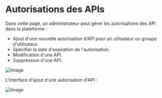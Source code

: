 # Autorisations des APIs

Dans cette page, un administrateur peut gérer les autorisations des API dans la plateforme :
* Ajout d'une nouvelle autorisation d'API pour un utilisateur ou groupe d'utilisateur.
* Spécifier la date d'expiration de l'autorisation.
* Modification d'une API.
* Suppression d'une API.

![Image](/images/administration/admin-api-permissions.png)

L'interface d'ajout d'une autorisation d'API :

![Image](/images/administration/admin-api-permissions-add.png)
